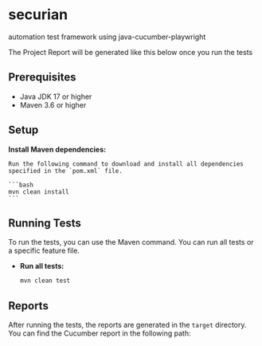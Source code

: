 # securian
automation test framework using java-cucumber-playwright

The Project Report will be generated like this below once you run the tests



## Prerequisites

- Java JDK 17 or higher
- Maven 3.6 or higher


## Setup
 **Install Maven dependencies:**

    Run the following command to download and install all dependencies specified in the `pom.xml` file.

    ```bash
    mvn clean install
    ```


## Running Tests

To run the tests, you can use the Maven command. You can run all tests or a specific feature file.

- **Run all tests:**

    ```bash
    mvn clean test
    ```

## Reports

After running the tests, the reports are generated in the `target` directory. You can find the Cucumber report in the following path:

